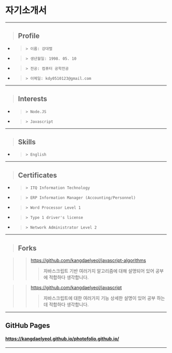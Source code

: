 # 자기소개서

---

> ## Profile

- >     > 이름: 강대렬
- >     > 생년월일: 1998. 05. 10
- >     > 전공: 컴퓨터 공학전공
- >     > 이메일: kdy0510123@gmail.com

---

> ## Interests

- >     > Node.JS
- >     > Javascript

---

> ## Skills

- >     > English

---

> ## Certificates

- >     > ITQ Information Technology
- >     > ERP Information Manager (Accounting/Personnel)
- >     > Word Processor Level 1
- >     > Type 1 driver's license
- >     > Network Administrator Level 2

---

> ## Forks

> > https://github.com/kangdaelyeol/javascript-algorithms
> >
> > > 자바스크립트 기반 여러가지 알고리즘에 대해 설명되어 있어 공부에 적합하다 생각합니다.

> > https://github.com/kangdaelyeol/javascript
> >
> > > 자바스크립트에 대한 여러가지 기능 상세한 설명이 있어 공부 하는데 적합하다 생각합니다.

---
## GitHub Pages
#### https://kangdaelyeol.github.io/photofolio.github.io/
---